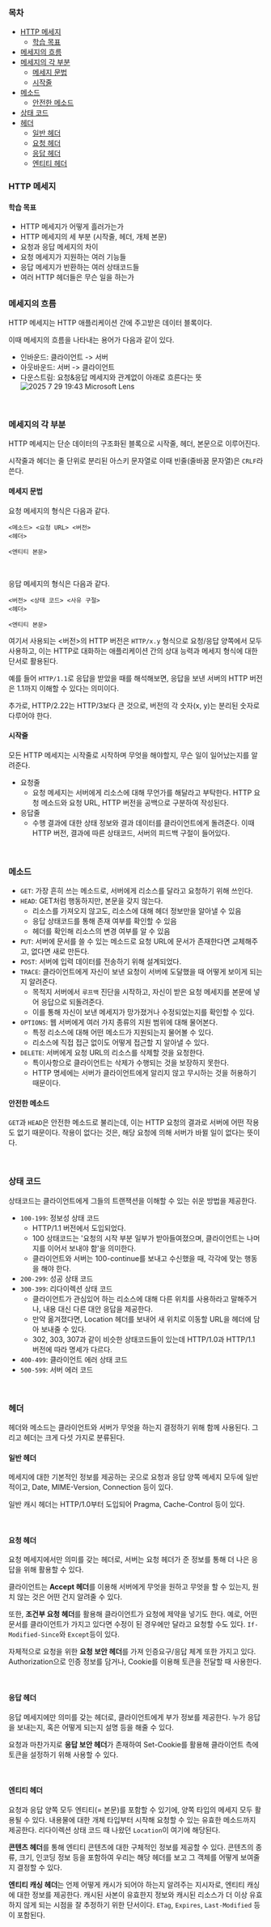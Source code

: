 ### 목차

- [HTTP 메세지](#http-메세지)
  - [학습 목표](#학습-목표)
- [메세지의 흐름](#메세지의-흐름)
- [메세지의 각 부분](#메세지의-각-부분)
  - [메세지 문법](#메세지-문법)
  - [시작줄](#시작줄)
- [메소드](#메소드)
  - [안전한 메소드](#안전한-메소드)
- [상태 코드](#상태-코드)
- [헤더](#헤더)
  - [일반 헤더](#일반-헤더)
  - [요청 헤더](#요청-헤더)
  - [응답 헤더](#응답-헤더)
  - [엔티티 헤더](#엔티티-헤더)


### HTTP 메세지

#### 학습 목표
- HTTP 메세지가 어떻게 흘러가는가
- HTTP 메세지의 세 부분 (시작줄, 헤더, 개체 본문)
- 요청과 응답 메세지의 차이
- 요청 메세지가 지원하는 여러 기능들
- 응답 메세지가 반환하는 여러 상태코드들
- 여러 HTTP 헤더들은 무슨 일을 하는가

##

### 메세지의 흐름
HTTP 메세지는 HTTP 애플리케이션 간에 주고받은 데이터 블록이다.

이때 메세지의 흐름을 나타내는 용어가 다음과 같이 있다.
- 인바운드: 클라이언트 -> 서버
- 아웃바운드: 서버 -> 클라이언트
- 다운스트림: 요청&응답 메세지와 관계없이 아래로 흐른다는 뜻
  ![2025  7  29  19:43 Microsoft Lens](https://github.com/user-attachments/assets/fa2075ff-cd63-435c-8292-2ef15cc466f7)

<br>

### 메세지의 각 부분
HTTP 메세지는 단순 데이터의 구조화된 블록으로 시작줄, 헤더, 본문으로 이루어진다.

시작줄과 헤더는 줄 단위로 분리된 아스키 문자열로 이때 빈줄(줄바꿈 문자열)은 `CRLF`라 쓴다.

#### 메세지 문법

요청 메세지의 형식은 다음과 같다.

```
<메소드> <요청 URL> <버전>
<헤더>

<엔티티 본문>
```

<br>

응답 메세지의 형식은 다음과 같다.
```
<버전> <상태 코드> <사유 구절>
<헤더>

<엔티티 본문>
```

여기서 사용되는 <버전>의 HTTP 버전은 `HTTP/x.y` 형식으로 요청/응답 양쪽에서 모두 사용하고, 이는 HTTP로 대화하는 애플리케이션 간의 상대 능력과 메세지 형식에 대한 단서로 활용된다.

예를 들어 `HTTP/1.1`로 응답을 받았을 때를 해석해보면, 응답을 보낸 서버의 HTTP 버전은 1.1까지 이해할 수 있다는 의미이다.

추가로, HTTP/2.22는 HTTP/3보다 큰 것으로, 버전의 각 숫자(x, y)는 분리된 숫자로 다루어야 한다.

#### 시작줄
모든 HTTP 메세지는 시작줄로 시작하며 무엇을 해야할지, 무슨 일이 일어났는지를 알려준다.

- 요청줄
  - 요청 메세지는 서버에게 리소스에 대해 무언가를 해달라고 부탁한다. HTTP 요청 메소드와 요청 URL, HTTP 버전을 공백으로 구분하여 작성된다.
- 응답줄
  - 수행 결과에 대한 상태 정보와 결과 데이터를 클라이언트에게 돌려준다. 이때 HTTP 버전, 결과에 따른 상태코드, 서버의 피드백 구절이 들어있다.

<br>

### 메소드
- `GET`: 가장 흔히 쓰는 메소드로, 서버에게 리소스를 달라고 요청하기 위해 쓰인다.
- `HEAD`: GET처럼 행동하지만, 본문을 갖지 않는다.
  - 리소스를 가져오지 않고도, 리소스에 대해 헤더 정보만을 알아낼 수 있음
  - 응답 상태코드를 통해 존재 여부를 확인할 수 있음
  - 헤더를 확인해 리소스의 변경 여부를 알 수 있음
- `PUT`: 서버에 문서를 쓸 수 있는 메소드로 요청 URL에 문서가 존재한다면 교체해주고, 없다면 새로 만든다.
- `POST`: 서버에 입력 데이터를 전송하기 위해 설계되었다.
- `TRACE`: 클라이언트에게 자신이 보낸 요청이 서버에 도달했을 때 어떻게 보이게 되는지 알려준다.
  - 목적지 서버에서 `루프백` 진단을 시작하고, 자신이 받은 요청 메세지를 본문에 넣어 응답으로 되돌려준다.
  - 이를 통해 자신이 보낸 메세지가 망가졌거나 수정되었는지를 확인할 수 있다.
- `OPTIONS`: 웹 서버에게 여러 가지 종류의 지원 범위에 대해 물어본다.
  - 특정 리소스에 대해 어떤 메소드가 지원되는지 물어볼 수 있다.
  - 리소스에 직접 접근 없이도 어떻게 접근할 지 알아낼 수 있다.
- `DELETE`: 서버에게 요청 URL의 리소스를 삭제할 것을 요청한다.
  - 특이사항으로 클라이언트는 삭제가 수행되는 것을 보장하지 못한다.
  - HTTP 명세에는 서버가 클라이언트에게 알리지 않고 무시하는 것을 허용하기 때문이다.

#### 안전한 메소드
`GET`과 `HEAD`은 안전한 메소드로 불리는데, 이는 HTTP 요청의 결과로 서버에 어떤 작용도 없기 때문이다. 작용이 없다는 것은, 해당 요청에 의해 서버가 바뀔 일이 없다는 뜻이다.

<br>

### 상태 코드
상태코드는 클라이언트에게 그들의 트랜잭션을 이해할 수 있는 쉬운 방법을 제공한다.

- `100-199`: 정보성 상태 코드
  - HTTP/1.1 버전에서 도입되었다.
  - 100 상태코드는 '요청의 시작 부분 일부가 받아들여졌으며, 클라이언트는 나머지를 이어서 보내야 함'을 의미한다.
  - 클라이언트와 서버는 100-continue를 보내고 수신했을 때, 각각에 맞는 행동을 해야 한다.
- `200-299`: 성공 상태 코드
- `300-399`: 리다이렉션 상태 코드
  - 클라이언트가 관심있어 하는 리소스에 대해 다른 위치를 사용하라고 말해주거나, 내용 대신 다른 대안 응답을 제공한다.
  - 만약 옮겨졌다면, Location 헤더를 보내어 새 위치로 이동할 URL을 헤더에 담아 보내줄 수 있다.
  - 302, 303, 307과 같이 비슷한 상태코드들이 있는데 HTTP/1.0과 HTTP/1.1 버전에 따라 명세가 다르다.
- `400-499`: 클라이언트 에러 상태 코드
- `500-599`: 서버 에러 코드

<br>

### 헤더
헤더와 메소드는 클라이언트와 서버가 무엇을 하는지 결정하기 위해 함께 사용된다. 그리고 헤더는 크게 다섯 가지로 분류된다.

#### 일반 헤더
메세지에 대한 기본적인 정보를 제공하는 곳으로 요청과 응답 양쪽 메세지 모두에 일반적이고, Date, MIME-Version, Connection 등이 있다.

일반 캐시 헤더는 HTTP/1.0부터 도입되어 Pragma, Cache-Control 등이 있다.

<br>

#### 요청 헤더
요청 메세지에서만 의미를 갖는 헤더로, 서버는 요청 헤더가 준 정보를 통해 더 나은 응답을 위해 활용할 수 있다.

클라이언트는 **Accept 헤더**를 이용해 서버에게 무엇을 원하고 무엇을 할 수 있는지, 원치 않는 것은 어떤 건지 알려줄 수 있다.

또한, **조건부 요청 헤더**를 활용해 클라이언트가 요청에 제약을 넣기도 한다. 예로, 어떤 문서를 클라이언트가 가지고 있다면 수정이 된 경우에만 달라고 요청할 수도 있다. `If-Modified-Since`와 `Except`등이 있다.

자체적으로 요청을 위한 **요청 보안 헤더**를 가져 인증요구/응답 체계 또한 가지고 있다. Authorization으로 인증 정보를 담거나, Cookie를 이용해 토큰을 전달할 때 사용한다.

<br>

#### 응답 헤더
응답 메세지에만 의미를 갖는 헤더로, 클라이언트에게 부가 정보를 제공한다. 누가 응답을 보내는지, 혹은 어떻게 되는지 설명 등을 해줄 수 있다.

요청과 마찬가지로 **응답 보안 헤더**가 존재하여 Set-Cookie를 활용해 클라이언트 측에 토큰을 설정하기 위해 사용할 수 있다.

<br>

#### 엔티티 헤더
요청과 응답 양쪽 모두 엔티티(= 본문)를 포함할 수 있기에, 양쪽 타입의 메세지 모두 활용될 수 있다. 내용물에 대한 개체 타입부터 시작해 요청할 수 있는 유효한 메소드까지 제공한다. 리다이렉션 상태 코드 때 나왔던 `Location`이 여기에 해당된다.

**콘텐츠 헤더**를 통해 엔티티 콘텐츠에 대한 구체적인 정보를 제공할 수 있다. 콘텐츠의 종류, 크기, 인코딩 정보 등을 포함하여 우리는 해당 헤더를 보고 그 객체를 어떻게 보여줄 지 결정할 수 있다.

**엔티티 캐싱 헤더**는 언제 어떻게 캐시가 되어야 하는지 알려주는 지시자로, 엔티티 캐싱에 대한 정보를 제공한다. 캐시된 사본이 유효한지 정보와 캐시된 리소스가 더 이상 유효하지 않게 되는 시점을 잘 추정하기 위한 단서이다. `ETag`, `Expires`, `Last-Modified` 등이 포함된다.
